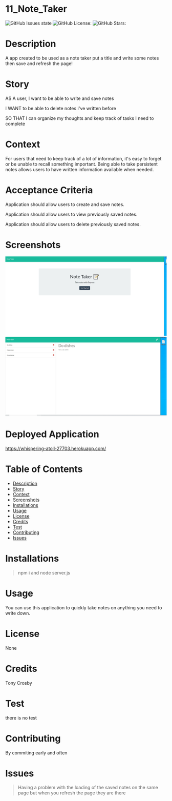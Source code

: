 # 11_Note_Taker

![GitHub Issues state](https://img.shields.io/github/issues/tonycrosby-tech/11_note_taker)
![GitHub License:](https://img.shields.io/github/license/tonycrosby-tech/11_note_taker)
![GitHub Stars:](https://img.shields.io/github/stars/tonycrosby-tech/11_note_taker)

# Description

A app created to be used as a note taker put a title and write some notes then save and refresh the page!

# Story

AS A user, I want to be able to write and save notes

I WANT to be able to delete notes I've written before

SO THAT I can organize my thoughts and keep track of tasks I need to complete

# Context

For users that need to keep track of a lot of information, it's easy to forget or be unable to recall something important. Being able to take persistent notes allows users to have written information available when needed.

# Acceptance Criteria

Application should allow users to create and save notes.

Application should allow users to view previously saved notes.

Application should allow users to delete previously saved notes.

# Screenshots

![Screenshot of homework](./public/assets/images/notetaker.JPG)
![Screenshot of homework](./public/assets/images/notetakerHw.JPG)

# Deployed Application

https://whispering-atoll-27703.herokuapp.com/

# Table of Contents

- [Description](#Description)
- [Story](#Story)
- [Context](#Context)
- [Screenshots](#Screenshots)
- [Installations](#Installations)
- [Usage](#Usage)
- [License](#License)
- [Credits](#Credits)
- [Test](#Test)
- [Contributing](#Contributing)
- [Issues](#Issues)

# Installations

> npm i and node server.js

# Usage

You can use this application to quickly take notes on anything you need to write down.

# License

None

# Credits

Tony Crosby

# Test

there is no test

# Contributing

By commiting early and often

# Issues

> Having a problem with the loading of the saved notes on the same page but when you refresh the page they are there
